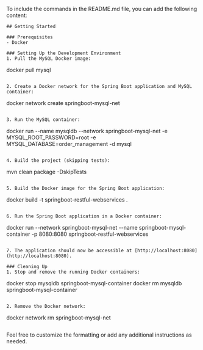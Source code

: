 To include the commands in the README.md file, you can add the following content:

```
## Getting Started

### Prerequisites
- Docker

### Setting Up the Development Environment
1. Pull the MySQL Docker image:
   ```
   docker pull mysql
   ```

2. Create a Docker network for the Spring Boot application and MySQL container:
   ```
   docker network create springboot-mysql-net
   ```

3. Run the MySQL container:
   ```
   docker run --name mysqldb --network springboot-mysql-net -e MYSQL_ROOT_PASSWORD=root -e MYSQL_DATABASE=order_management -d mysql
   ```

4. Build the project (skipping tests):
   ```
   mvn clean package -DskipTests
   ```

5. Build the Docker image for the Spring Boot application:
   ```
   docker build -t springboot-restful-webservices .
   ```

6. Run the Spring Boot application in a Docker container:
   ```
   docker run --network springboot-mysql-net --name springboot-mysql-container -p 8080:8080 springboot-restful-webservices
   ```

7. The application should now be accessible at [http://localhost:8080](http://localhost:8080).

### Cleaning Up
1. Stop and remove the running Docker containers:
   ```
   docker stop mysqldb springboot-mysql-container
   docker rm mysqldb springboot-mysql-container
   ```

2. Remove the Docker network:
   ```
   docker network rm springboot-mysql-net
   ```
```

Feel free to customize the formatting or add any additional instructions as needed.

